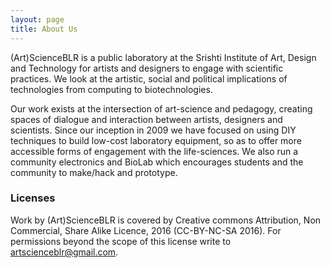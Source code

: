 ```yaml
---
layout: page
title: About Us
---
```



(Art)ScienceBLR is a public laboratory at the Srishti Institute of Art, Design and Technology for artists and designers to engage with scientific practices. 
We look at the artistic, social and political implications of technologies from computing to biotechnologies. 


Our work exists at the intersection of art-science and pedagogy, creating spaces of dialogue and interaction between artists, 
designers and scientists. Since our inception in 2009 we have focused on using DIY techniques to build low-cost laboratory equipment, 
so as to offer more accessible forms of engagement with the life-sciences.  We also run a community electronics and BioLab which 
encourages students and the community to make/hack and prototype.

### Licenses

Work by (Art)ScienceBLR is covered by Creative commons Attribution, Non Commercial, Share Alike Licence, 2016 (CC-BY-NC-SA 2016).
For permissions beyond the scope of this license write to [artscienceblr@gmail.com](mailto:artscienceblr@gmail.com).
